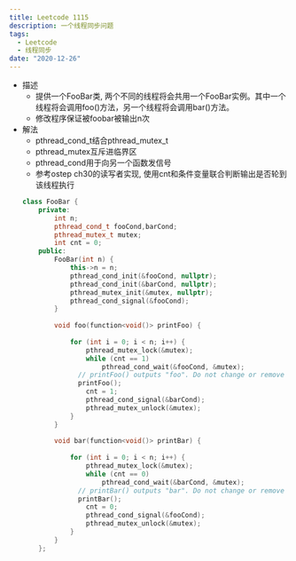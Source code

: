 ```yaml
---
title: Leetcode 1115
description: 一个线程同步问题
tags:
  - Leetcode
  - 线程同步
date: "2020-12-26"
---
```


* 描述
  * 提供一个FooBar类, 两个不同的线程将会共用一个FooBar实例。其中一个线程将会调用foo()方法，另一个线程将会调用bar()方法。
  * 修改程序保证被foobar被输出n次
* 解法
  * pthread_cond_t结合pthread_mutex_t
  * pthread_mutex互斥进临界区
  * pthread_cond用于向另一个函数发信号
  * 参考ostep ch30的读写者实现, 使用cnt和条件变量联合判断输出是否轮到该线程执行
  ```cxx
  class FooBar {
      private:
          int n;
          pthread_cond_t fooCond,barCond;
          pthread_mutex_t mutex;
          int cnt = 0;
      public:
          FooBar(int n) {
              this->n = n;
              pthread_cond_init(&fooCond, nullptr);
              pthread_cond_init(&barCond, nullptr);
              pthread_mutex_init(&mutex, nullptr);
              pthread_cond_signal(&fooCond);
          }
      
          void foo(function<void()> printFoo) {
              
              for (int i = 0; i < n; i++) {
                  pthread_mutex_lock(&mutex);
                  while (cnt == 1)
                      pthread_cond_wait(&fooCond, &mutex);
              	// printFoo() outputs "foo". Do not change or remove this line.
              	printFoo();
                  cnt = 1;
                  pthread_cond_signal(&barCond);
                  pthread_mutex_unlock(&mutex);
              }
          }
      
          void bar(function<void()> printBar) {
              
              for (int i = 0; i < n; i++) {
                  pthread_mutex_lock(&mutex);
                  while (cnt == 0)
                      pthread_cond_wait(&barCond, &mutex);
              	// printBar() outputs "bar". Do not change or remove this line.
              	printBar();
                  cnt = 0;
                  pthread_cond_signal(&fooCond);
                  pthread_mutex_unlock(&mutex);
              }
          }
      };
  ```
